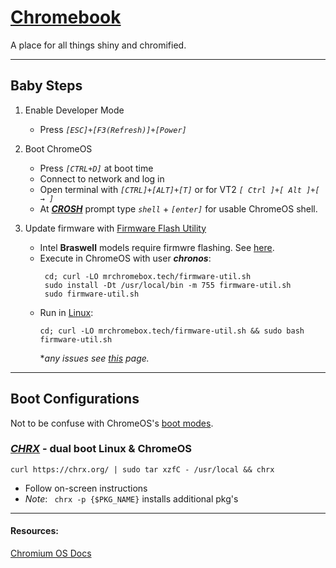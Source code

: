 # [Chromebook](https://www.google.com/chromebook/#:~:text=What%20is%20a%20Chromebook%3F)

A place for all things shiny and chromified.

---

## Baby Steps
  1. Enable Developer Mode
      - Press *```[ESC]+[F3(Refresh)]+[Power]```*

  2. Boot ChromeOS
      - Press *```[CTRL+D]```* at boot time
      - Connect to network and log in
      - Open terminal with *```[CTRL]+[ALT]+[T]```* or for VT2 *```[ Ctrl ]+[ Alt ]+[ → ]```*
      - At ***[CROSH](https://chromium.googlesource.com/chromiumos/platform2/+/master/crosh/README.md#crosh-the-chromium-os-shell)*** prompt type *```shell```* + *```[enter]```* for usable ChromeOS shell.

  3. Update firmware with [Firmware Flash Utility](https://mrchromebox.tech/#fwscript)
      - Intel **Braswell** models require firmwre flashing. See [here](https://chrx.org/#chromebooks).
      - Execute in ChromeOS with user ***chronos***:
        ```
         cd; curl -LO mrchromebox.tech/firmware-util.sh
         sudo install -Dt /usr/local/bin -m 755 firmware-util.sh
         sudo firmware-util.sh
        ```
      - Run in [Linux](https://linux.org):
          ```
          cd; curl -LO mrchromebox.tech/firmware-util.sh && sudo bash firmware-util.sh
          ```
          **any issues see [this](https://mrchromebox.tech/#fwscript) page.*
          
---

## Boot Configurations

  Not to be confuse with ChromeOS's [boot modes](https://chromium.googlesource.com/chromiumos/docs/+/HEAD/developer_mode.md#dev-mode).

### ***[CHRX](https://chrx.org/)*** - dual boot Linux & ChromeOS

  ```code
  curl https://chrx.org/ | sudo tar xzfC - /usr/local && chrx
  ```

  - Follow on-screen instructions
  - *Note*: ``` chrx -p {$PKG_NAME}``` installs additional pkg's

---
#### Resources:
[Chromium OS Docs](https://chromium.googlesource.com/chromiumos/docs/+/HEAD/developer_mode.md#dev-mode)


